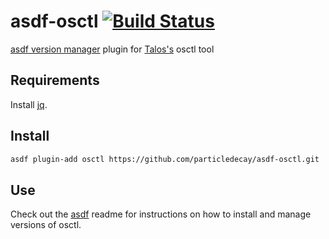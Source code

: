 # asdf-osctl [![Build Status](https://travis-ci.org/particledecay/asdf-osctl.svg?branch=master)](https://travis-ci.org/particledecay/asdf-osctl)
[asdf version manager](https://github.com/asdf-vm/asdf) plugin for [Talos's](https://www.talos-systems.com/) osctl tool

## Requirements
Install [jq](https://stedolan.github.io/jq/).

## Install
```bash
asdf plugin-add osctl https://github.com/particledecay/asdf-osctl.git
```

## Use
Check out the [asdf](https://github.com/asdf-vm/asdf) readme for instructions on how to install and manage versions of osctl.
